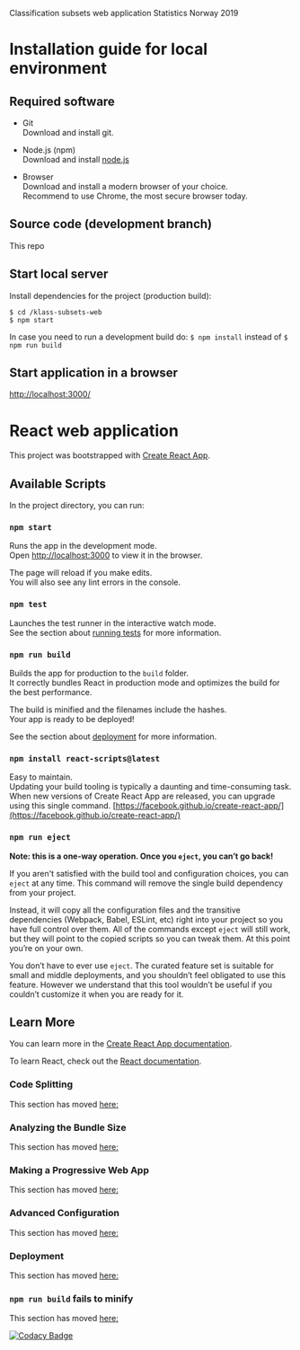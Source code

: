 Classification subsets web application
Statistics Norway
2019

# Installation guide for local environment

## Required software 
*   Git<br>
Download and install git.

*   Node.js (npm)<br>
Download and install [node.js](https://nodejs.org/en/) 

*   Browser<br>
Download and install a modern browser of your choice.<br>
Recommend to use Chrome, the most secure browser today.

## Source code (development branch)
This repo

## Start local server
Install dependencies for the project (production build):
```shell
$ cd /klass-subsets-web
$ npm start
```
In case you need to run a development build do: `$ npm install` instead of `$ npm run build`

## Start application in a browser
[http://localhost:3000/](http://localhost:3000/)

# React web application

This project was bootstrapped with [Create React App](https://github.com/facebook/create-react-app).

## Available Scripts

In the project directory, you can run:

### `npm start`

Runs the app in the development mode.<br>
Open [http://localhost:3000](http://localhost:3000) to view it in the browser.

The page will reload if you make edits.<br>
You will also see any lint errors in the console.

### `npm test`

Launches the test runner in the interactive watch mode.<br>
See the section about [running tests](https://facebook.github.io/create-react-app/docs/running-tests) for more information.

### `npm run build`

Builds the app for production to the `build` folder.<br>
It correctly bundles React in production mode and optimizes the build for the best performance.

The build is minified and the filenames include the hashes.<br>
Your app is ready to be deployed!

See the section about [deployment](https://facebook.github.io/create-react-app/docs/deployment) for more information.

### `npm install react-scripts@latest`
Easy to maintain.<br>
Updating your build tooling is typically a daunting and time-consuming task. When new versions of Create React App are released, you can upgrade using this single command.
[https://facebook.github.io/create-react-app/](https://facebook.github.io/create-react-app/)

### `npm run eject`

**Note: this is a one-way operation. Once you `eject`, you can’t go back!**

If you aren't satisfied with the build tool and configuration choices, you can `eject` at any time. This command will remove the single build dependency from your project.

Instead, it will copy all the configuration files and the transitive dependencies (Webpack, Babel, ESLint, etc) right into your project so you have full control over them. All of the commands except `eject` will still work, but they will point to the copied scripts so you can tweak them. At this point you’re on your own.

You don’t have to ever use `eject`. The curated feature set is suitable for small and middle deployments, and you shouldn’t feel obligated to use this feature. However we understand that this tool wouldn’t be useful if you couldn’t customize it when you are ready for it.

## Learn More

You can learn more in the [Create React App documentation](https://facebook.github.io/create-react-app/docs/getting-started).

To learn React, check out the [React documentation](https://reactjs.org/).

### Code Splitting

This section has moved [here:](https://facebook.github.io/create-react-app/docs/code-splitting)

### Analyzing the Bundle Size

This section has moved [here:](https://facebook.github.io/create-react-app/docs/analyzing-the-bundle-size)

### Making a Progressive Web App

This section has moved [here:](https://facebook.github.io/create-react-app/docs/making-a-progressive-web-app)

### Advanced Configuration

This section has moved [here:](https://facebook.github.io/create-react-app/docs/advanced-configuration)

### Deployment

This section has moved [here:](https://facebook.github.io/create-react-app/docs/deployment)

### `npm run build` fails to minify

This section has moved [here:](https://facebook.github.io/create-react-app/docs/troubleshooting#npm-run-build-fails-to-minify)

[![Codacy Badge](https://api.codacy.com/project/badge/Grade/4d3a5df8180b405aaa18131b975f7acd)](https://app.codacy.com/app/alina-lapina/klass-subsets-web?utm_source=github.com&utm_medium=referral&utm_content=statisticsnorway/klass-subsets-web&utm_campaign=Badge_Grade_Settings)
